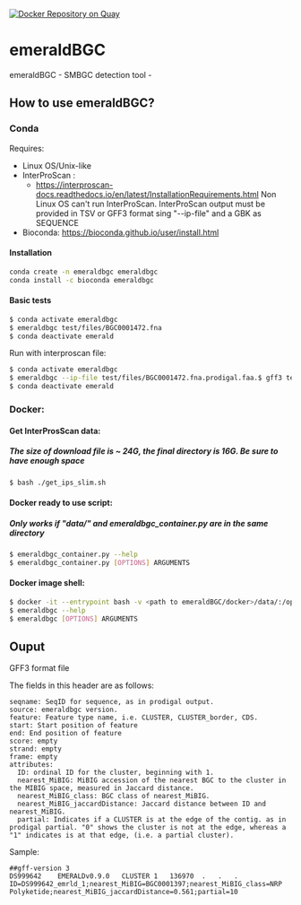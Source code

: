 [![Docker Repository on Quay](https://quay.io/repository/microbiome-informatics/emerald-bgc/status "Docker Repository on Quay")](https://quay.io/repository/microbiome-informatics/emerald-bgc)

# emeraldBGC

emeraldBGC - SMBGC detection tool -

## How to use emeraldBGC?

### Conda

Requires:
* Linux OS/Unix-like
* InterProScan : 
  - https://interproscan-docs.readthedocs.io/en/latest/InstallationRequirements.html 
      Non Linux OS can't run InterProScan. InterProScan output must be provided in TSV or GFF3 format sing "--ip-file" and a GBK as SEQUENCE
* Bioconda: https://bioconda.github.io/user/install.html

#### Installation

```bash
conda create -n emeraldbgc emeraldbgc
conda install -c bioconda emeraldbgc
```

#### Basic tests

```bash
$ conda activate emeraldbgc
$ emeraldbgc test/files/BGC0001472.fna
$ conda deactivate emerald
```

 Run with interproscan file:
```bash
$ conda activate emeraldbgc
$ emeraldbgc --ip-file test/files/BGC0001472.fna.prodigal.faa.$ gff3 test/files/BGC0001472.fna.prodigal.faa.gb
$ conda deactivate emerald
```

###  Docker:

#### Get InterProsScan data:
##### The size of download file is ~ 24G, the final directory is 16G. Be sure to have enough space
```bash
$ bash ./get_ips_slim.sh
```

#### Docker ready to use script:
##### Only works if "data/" and emeraldbgc_container.py are in the same directory
```bash
$ emeraldbgc_container.py --help
$ emeraldbgc_container.py [OPTIONS] ARGUMENTS
```

#### Docker image shell:
```bash
$ docker -it --entrypoint bash -v <path to emeraldBGC/docker>/data/:/opt/interproscan quay.io/repository/microbiome-informatics/emerald-bgc
$ emeraldbgc --help
$ emeraldbgc [OPTIONS] ARGUMENTS
```


## Ouput

  GFF3 format file

  The fields in this header are as follows:

    seqname: SeqID for sequence, as in prodigal output.
    source: emeraldbgc version.
    feature: Feature type name, i.e. CLUSTER, CLUSTER_border, CDS.
    start: Start position of feature
    end: End position of feature
    score: empty
    strand: empty
    frame: empty
    attributes:
      ID: ordinal ID for the cluster, beginning with 1.
      nearest_MiBIG: MiBIG accession of the nearest BGC to the cluster in the MIBIG space, measured in Jaccard distance.
      nearest_MiBIG_class: BGC class of nearest_MiBIG.
      nearest_MiBIG_jaccardDistance: Jaccard distance between ID and nearest_MiBIG.
      partial: Indicates if a CLUSTER is at the edge of the contig. as in prodigal partial. "0" shows the cluster is not at the edge, whereas a "1" indicates is at that edge, (i.e. a partial cluster).

  Sample:

    ##gff-version 3
    DS999642	EMERALDv0.9.0	CLUSTER	1	136970	.	.	.	ID=DS999642_emrld_1;nearest_MiBIG=BGC0001397;nearest_MiBIG_class=NRP Polyketide;nearest_MiBIG_jaccardDistance=0.561;partial=10
